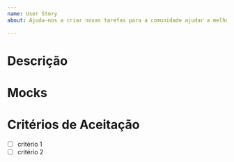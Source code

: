 ```yaml
---
name: User Story
about: Ajuda-nos a criar novas tarefas para a comunidade ajudar a melhorar o projeto.

---
```


# Descrição

<!--As a [USER],
I need [TO DO THIS],
so that I can [ACCOMPLISH THAT].-->

# Mocks

<!-- Adiciona mocks/imagens de como a funcionalidade deve ficar no final da tarefa -->

# Critérios de Aceitação

<!-- Lista os critérios -->

- [ ] critério 1
- [ ] critério 2